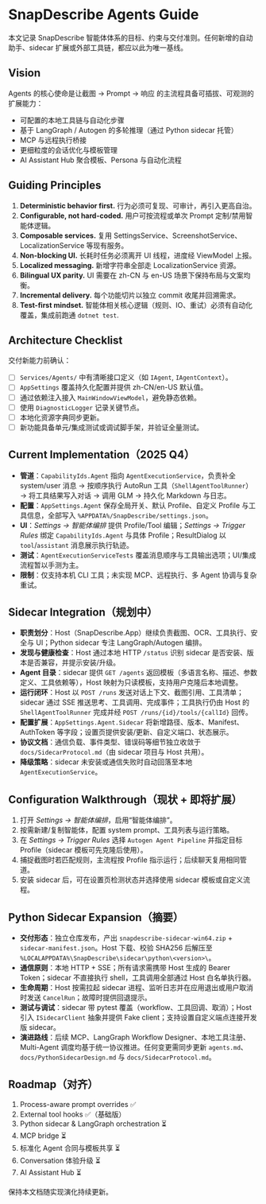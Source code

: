 # SnapDescribe Agents Guide

本文记录 SnapDescribe 智能体体系的目标、约束与交付准则。任何新增的自动助手、sidecar 扩展或外部工具链，都应以此为唯一基线。

## Vision

Agents 的核心使命是让截图 → Prompt → 响应 的主流程具备可插拔、可观测的扩展能力：

- 可配置的本地工具链与自动化步骤
- 基于 LangGraph / Autogen 的多轮推理（通过 Python sidecar 托管）
- MCP 与远程执行桥接
- 更细粒度的会话优化与模板管理
- AI Assistant Hub 聚合模板、Persona 与自动化流程

## Guiding Principles

1. **Deterministic behavior first.** 行为必须可复现、可审计，再引入更高自治。
2. **Configurable, not hard-coded.** 用户可按流程或单次 Prompt 定制/禁用智能体逻辑。
3. **Composable services.** 复用 SettingsService、ScreenshotService、LocalizationService 等现有服务。
4. **Non-blocking UI.** 长耗时任务必须离开 UI 线程，进度经 ViewModel 上报。
5. **Localized messaging.** 新增字符串全部走 LocalizationService 资源。
6. **Bilingual UX parity.** UI 需要在 zh-CN 与 en-US 场景下保持布局与文案均衡。
7. **Incremental delivery.** 每个功能切片以独立 commit 收尾并回溯需求。
8. **Test-first mindset.** 智能体相关核心逻辑（规则、IO、重试）必须有自动化覆盖，集成前跑通 `dotnet test`.

## Architecture Checklist

交付新能力前确认：

- [ ] `Services/Agents/` 中有清晰接口定义（如 `IAgent`, `IAgentContext`）。
- [ ] `AppSettings` 覆盖持久化配置并提供 zh-CN/en-US 默认值。
- [ ] 通过依赖注入接入 `MainWindowViewModel`，避免静态依赖。
- [ ] 使用 `DiagnosticLogger` 记录关键节点。
- [ ] 本地化资源字典同步更新。
- [ ] 新功能具备单元/集成测试或调试脚手架，并验证全量测试。

## Current Implementation（2025 Q4）

- **管道**：`CapabilityIds.Agent` 指向 `AgentExecutionService`，负责补全 system/user 消息 → 按顺序执行 AutoRun 工具（`ShellAgentToolRunner`）→ 将工具结果写入对话 → 调用 GLM → 持久化 Markdown 与日志。
- **配置**：`AppSettings.Agent` 保存全局开关、默认 Profile、自定义 Profile 与工具信息，全部写入 `%APPDATA%/SnapDescribe/settings.json`。
- **UI**：*Settings → 智能体编排* 提供 Profile/Tool 编辑；*Settings → Trigger Rules* 绑定 `CapabilityIds.Agent` 与具体 Profile；ResultDialog 以 `tool`/`assistant` 消息展示执行轨迹。
- **测试**：`AgentExecutionServiceTests` 覆盖消息顺序与工具输出选项；UI/集成流程暂以手测为主。
- **限制**：仅支持本机 CLI 工具；未实现 MCP、远程执行、多 Agent 协调与复杂重试。

## Sidecar Integration（规划中）

- **职责划分**：Host（SnapDescribe.App）继续负责截图、OCR、工具执行、安全与 UI；Python sidecar 专注 LangGraph/Autogen 编排。
- **发现与健康检查**：Host 通过本地 HTTP `/status` 识别 sidecar 是否安装、版本是否兼容，并提示安装/升级。
- **Agent 目录**：sidecar 提供 `GET /agents` 返回模板（多语言名称、描述、参数定义、工具依赖等），Host 映射为只读模板，支持用户克隆后本地调整。
- **运行闭环**：Host 以 `POST /runs` 发送对话上下文、截图引用、工具清单；sidecar 通过 SSE 推送思考、工具调用、完成事件；工具执行仍由 Host 的 `ShellAgentToolRunner` 完成并经 `POST /runs/{id}/tools/{callId}` 回传。
- **配置扩展**：`AppSettings.Agent.Sidecar` 将新增路径、版本、Manifest、AuthToken 等字段；设置页提供安装/更新、自定义端口、状态展示。
- **协议文档**：通信负载、事件类型、错误码等细节独立收敛于 `docs/SidecarProtocol.md`（由 sidecar 项目与 Host 共用）。
- **降级策略**：sidecar 未安装或通信失败时自动回落至本地 `AgentExecutionService`。

## Configuration Walkthrough（现状 + 即将扩展）

1. 打开 *Settings → 智能体编排*，启用“智能体编排”。
2. 按需新建/复制智能体，配置 system prompt、工具列表与运行策略。
3. 在 *Settings → Trigger Rules* 选择 `Autogen Agent Pipeline` 并指定目标 Profile（sidecar 模板可先克隆后使用）。
4. 捕捉截图时若匹配规则，主流程按 Profile 指示运行；后续聊天复用相同管道。
5. 安装 sidecar 后，可在设置页检测状态并选择使用 sidecar 模板或自定义流程。

## Python Sidecar Expansion（摘要）

- **交付形态**：独立仓库发布，产出 `snapdescribe-sidecar-win64.zip` + `sidecar-manifest.json`。Host 下载、校验 SHA256 后解压至 `%LOCALAPPDATA%\SnapDescribe\sidecar\python\<version>\`。
- **通信原则**：本地 HTTP + SSE；所有请求需携带 Host 生成的 Bearer Token；sidecar 不直接执行 shell，工具调用全部通过 Host 白名单执行器。
- **生命周期**：Host 按需拉起 sidecar 进程、监听日志并在应用退出或用户取消时发送 `CancelRun`；故障时提供回退提示。
- **测试与调试**：sidecar 带 pytest 覆盖（workflow、工具回调、取消）；Host 引入 `ISidecarClient` 抽象并提供 Fake client；支持设置自定义端点连接开发版 sidecar。
- **演进路线**：后续 MCP、LangGraph Workflow Designer、本地工具注册、Multi-Agent 调度均基于统一协议推进。任何变更需同步更新 `agents.md`、`docs/PythonSidecarDesign.md` 与 `docs/SidecarProtocol.md`。

## Roadmap（对齐）

1. Process-aware prompt overrides ✅
2. External tool hooks ✅（基础版）
3. Python sidecar & LangGraph orchestration ⏳
4. MCP bridge ⏳
5. 标准化 Agent 合同与模板共享 ⏳
6. Conversation 体验升级 ⏳
7. AI Assistant Hub ⏳

保持本文档随实现演化持续更新。
